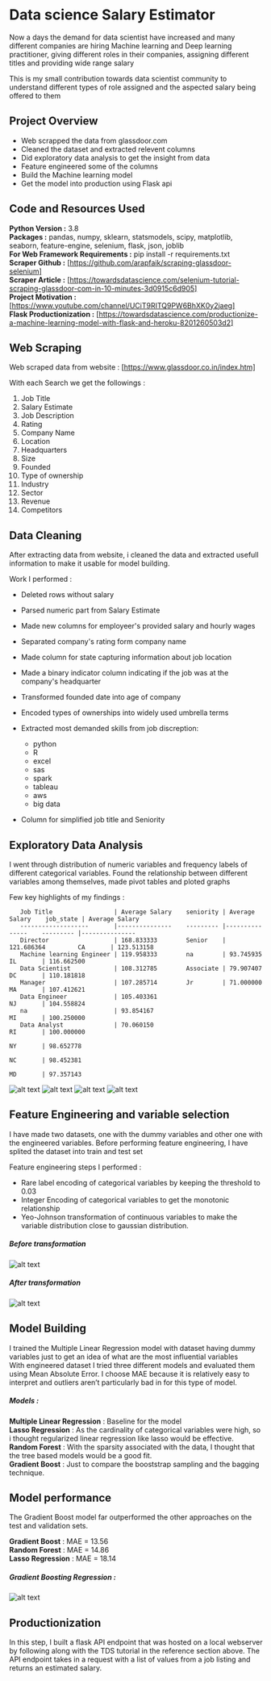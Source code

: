 # Data science Salary Estimator
Now a days the demand for data scientist have increased and many different companies are hiring Machine learning and Deep learning practitioner, giving different roles in their companies, assigning different titles and providing wide range salary

This is my small contribution towards data scientist community to understand different types of role assigned and the aspected salary being offered to them

## Project Overview

* Web scrapped the data from glassdoor.com
* Cleaned the dataset and extracted relevent columns
* Did exploratory data analysis to get the insight from data
* Feature engineered some of the columns 
* Build the Machine learning model 
* Get the model into production using Flask api

## Code and Resources Used
  **Python Version :** 3.8  
  **Packages :** pandas, numpy, sklearn, statsmodels, scipy, matplotlib, seaborn, feature-engine, selenium, flask, json, joblib  
  **For Web Framework Requirements :** pip install -r requirements.txt  
  **Scraper Github :** [https://github.com/arapfaik/scraping-glassdoor-selenium]  
  **Scraper Article :** [https://towardsdatascience.com/selenium-tutorial-scraping-glassdoor-com-in-10-minutes-3d0915c6d905]  
  **Project Motivation :** [https://www.youtube.com/channel/UCiT9RITQ9PW6BhXK0y2jaeg]  
  **Flask Productionization :** [https://towardsdatascience.com/productionize-a-machine-learning-model-with-flask-and-heroku-8201260503d2]  
## Web Scraping 
  Web scraped data from website : [https://www.glassdoor.co.in/index.htm]  
  
  With each Search we get the followings :  
  1. Job Title 
  2. Salary Estimate
  3. Job Description
  4. Rating
  5. Company Name
  6. Location
  7. Headquarters
  8. Size
  9. Founded
  10. Type of ownership
  11. Industry
  12. Sector
  13. Revenue
  14. Competitors
  ## Data Cleaning 
  After extracting data from website, i cleaned the data and extracted usefull information to make it usable for model building.  
  
  Work I performed :
  * Deleted rows without salary
  * Parsed numeric part from Salary Estimate
  * Made new columns for employeer's provided salary and hourly wages 
  * Separated company's rating form company name
  * Made column for state capturing information about job location
  * Made a binary indicator column indicating if the job was at the company's headquarter
  * Transformed founded date into age of company
  * Encoded types of ownerships into widely used umbrella terms
  * Extracted most demanded skills from job discreption:
  
     * python
     * R
     * excel 
     * sas
     * spark
     * tableau
     * aws
     * big data
   
   * Column for simplified job title and Seniority
   ## Exploratory Data Analysis
   I went through distribution of numeric variables and frequency labels of different categorical variables. Found the relationship between different variables among themselves, made pivot tables and ploted graphs 
   
   Few key highlights of my findings :
     
       Job Title                 | Average Salary    seniority | Average Salary    job_state | Average Salary
       -------------------       |---------------    --------- |---------------    --------- |---------------
       Director                  | 168.833333        Senior    | 121.686364         CA       | 123.513158
       Machine learning Engineer | 119.958333        na        | 93.745935          IL       | 116.662500 
       Data Scientist            | 108.312785        Associate | 79.907407          DC       | 110.181818
       Manager                   | 107.285714        Jr        | 71.000000          MA       | 107.412621
       Data Engineer             | 105.403361                                       NJ       | 104.558824  
       na                        | 93.854167                                        MI       | 100.250000
       Data Analyst              | 70.060150                                        RI       | 100.000000
                                                                                    NY       | 98.652778     
                                                                                    NC       | 98.452381
                                                                                    MD       | 97.357143

![alt text](pic/industry_vs_avg_sal_med.png)
![alt text](pic/job_state.png)
![alt text](pic/corr.png)
![alt text](pic/rating.png)

## Feature Engineering and variable selection

I have made two datasets, one with the dummy variables and other one with the engineered variables.
Before performing feature engineering, I have splited the dataset into train and test set  

Feature engineering steps I performed :
* Rare label encoding of categorical variables by keeping the threshold to 0.03  
* Integer Encoding of categorical variables to get the monotonic relationship  
* Yeo-Johnson transformation of continuous variables to make the variable distribution close to gaussian distribution.   


##### Before transformation
![alt text](https://github.com/prashantlal56/data_science_salary_estimator/blob/master/pic/company%20age%20before%20transformation.png)
##### After transformation
![alt text](https://github.com/prashantlal56/data_science_salary_estimator/blob/master/pic/company%20age%20after%20transformation.png)

## Model Building
I trained the Multiple Linear Regression model with dataset having dummy variables just to get an idea of what are the most influential variables  
With engineered dataset I tried three different models and evaluated them using Mean Absolute Error. I choose MAE because it is relatively easy to interpret and outliers aren’t particularly bad in for this type of model.

##### Models :
**Multiple Linear Regression** : Baseline for the model  
**Lasso Regression** : As the cardinality of categorical variables were high, so i thought regularized linear regression like lasso would be effective.  
**Random Forest** : With the sparsity associated with the data, I thought that the tree based models would be a good fit.  
**Gradient Boost** : Just to compare the booststrap sampling and the bagging technique. 

## Model performance
The Gradient Boost model far outperformed the other approaches on the test and validation sets.

**Gradient Boost** : MAE = 13.56  
**Random Forest** : MAE = 14.86  
**Lasso Regression** : MAE = 18.14 

##### Gradient Boosting Regression :
![alt text](pic/gbr.png)

## Productionization

In this step, I built a flask API endpoint that was hosted on a local webserver by following along with the TDS tutorial in the reference section above. The API endpoint takes in a request with a list of values from a job listing and returns an estimated salary.
